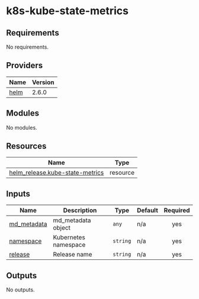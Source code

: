 # k8s-kube-state-metrics

<!-- BEGINNING OF PRE-COMMIT-TERRAFORM DOCS HOOK -->
## Requirements

No requirements.

## Providers

| Name | Version |
|------|---------|
| <a name="provider_helm"></a> [helm](#provider\_helm) | 2.6.0 |

## Modules

No modules.

## Resources

| Name | Type |
|------|------|
| [helm_release.kube-state-metrics](https://registry.terraform.io/providers/hashicorp/helm/latest/docs/resources/release) | resource |

## Inputs

| Name | Description | Type | Default | Required |
|------|-------------|------|---------|:--------:|
| <a name="input_md_metadata"></a> [md\_metadata](#input\_md\_metadata) | md\_metadata object | `any` | n/a | yes |
| <a name="input_namespace"></a> [namespace](#input\_namespace) | Kubernetes namespace | `string` | n/a | yes |
| <a name="input_release"></a> [release](#input\_release) | Release name | `string` | n/a | yes |

## Outputs

No outputs.
<!-- END OF PRE-COMMIT-TERRAFORM DOCS HOOK -->
